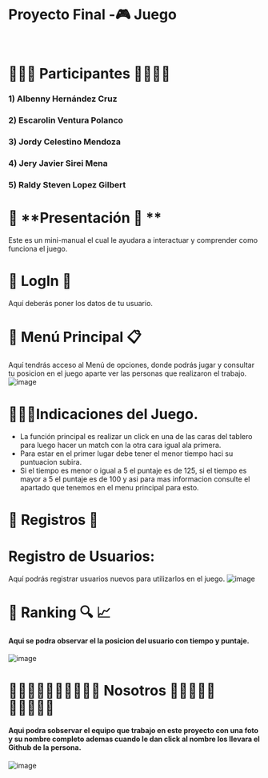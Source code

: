 # **Proyecto Final -🎮 Juego**<br/><br/>

# 👩🏽‍💻 **Participantes** 👨🏽‍💻‍💻
###  1) Albenny Hernández Cruz 
### 2)  Escarolin Ventura Polanco 
### 3) Jordy Celestino Mendoza
### 4) Jery  Javier Sirei Mena
### 5) Raldy Steven Lopez Gilbert

# 📇 **Presentación 📇 ** 
Este es un mini-manual el cual le ayudara a interactuar y comprender como funciona  el  juego.


# 🔑 **LogIn** 🔑
Aquí deberás poner los datos de tu usuario.  

# 🧾 **Menú Principal** 📋
Aquí tendrás acceso al Menú de opciones, donde podrás jugar y consultar tu posicion en el juego aparte ver las personas que realizaron el trabajo.
![image](https://user-images.githubusercontent.com/70252324/128236910-9d60f0af-2492-4fb4-a000-8558e6847724.png)


# 🧏🏽‍♀️Indicaciones del Juego.
- La función principal es realizar un click en una de las caras del tablero para luego hacer un  match con la otra cara igual ala primera.
- Para estar en el primer lugar debe tener el menor tiempo haci su puntuacion subira.
-  Si el tiempo es menor o igual a 5 el puntaje es de 125, si el tiempo es mayor a 5 el puntaje es de 100 y asi para mas informacion consulte el apartado que tenemos en el menu principal para esto.
# 📝 **Registros** 💾

# **Registro de Usuarios:**
Aquí podrás registrar usuarios nuevos para utilizarlos en el juego.
![image](https://user-images.githubusercontent.com/70252324/128236879-2fd6a3de-72f1-4500-ade9-e74582dc03c7.png)



# 🔎 **Ranking** 🔍 📈
#### Aqui se podra observar el la posicion del usuario con tiempo y puntaje.
![image](https://user-images.githubusercontent.com/70252324/128237072-fa3291b0-2477-4f9d-9760-b469d92168e0.png)

# 👩🏽‍🤝‍👩🏻👨🏾‍🤝‍👨🏻 **Nosotros** 👩🏽‍🤝‍👩🏻👨🏾‍🤝‍👨🏻
#### Aqui podra sobservar el equipo que trabajo en este proyecto con una foto y su nombre completo ademas cuando le dan click al nombre los llevara el Github de la persona.
![image](https://user-images.githubusercontent.com/70252324/128238450-47f587d4-48bb-48f8-9086-eb38fe60d24a.png)

